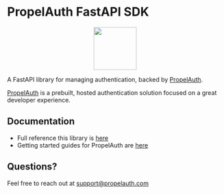 # PropelAuth FastAPI SDK

<p align="center">
  <a href="https://www.propelauth.com/?utm_campaign=github-fastapi" target="_blank" align="center">
    <img src="https://propelauth-logos.s3.us-west-2.amazonaws.com/logo-only.png" width="100">
  </a>
</p>


A FastAPI library for managing authentication, backed by [PropelAuth](https://www.propelauth.com/?utm_campaign=github-fastapi).

[PropelAuth](https://www.propelauth.com/?utm_campaign=github-fastapi) is a prebuilt, hosted authentication solution focused on a great developer experience.

## Documentation

- Full reference this library is [here](https://docs.propelauth.com/reference/backend-apis/fastapi.html)
- Getting started guides for PropelAuth are [here](https://docs.propelauth.com/)

## Questions?

Feel free to reach out at support@propelauth.com
